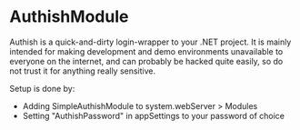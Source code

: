 AuthishModule
=============

Authish is a quick-and-dirty login-wrapper to your .NET project. It is mainly intended for making development and demo environments
unavailable to everyone on the internet, and can probably be hacked quite easily, so do not trust it for anything really sensitive.

Setup is done by:
 * Adding SimpleAuthishModule to system.webServer > Modules
 * Setting "AuthishPassword" in appSettings to your password of choice
 
